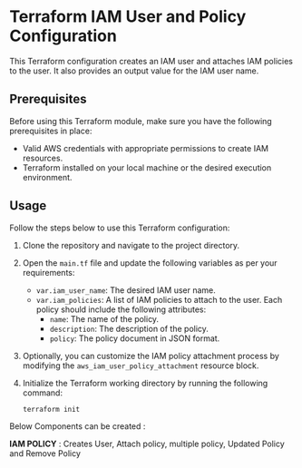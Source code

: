 # Terraform IAM User and Policy Configuration

This Terraform configuration creates an IAM user and attaches IAM policies to the user. It also provides an output value for the IAM user name.

## Prerequisites

Before using this Terraform module, make sure you have the following prerequisites in place:

- Valid AWS credentials with appropriate permissions to create IAM resources.
- Terraform installed on your local machine or the desired execution environment.

## Usage

Follow the steps below to use this Terraform configuration:

1. Clone the repository and navigate to the project directory.

2. Open the `main.tf` file and update the following variables as per your requirements:

   - `var.iam_user_name`: The desired IAM user name.
   - `var.iam_policies`: A list of IAM policies to attach to the user. Each policy should include the following attributes:
     - `name`: The name of the policy.
     - `description`: The description of the policy.
     - `policy`: The policy document in JSON format.

3. Optionally, you can customize the IAM policy attachment process by modifying the `aws_iam_user_policy_attachment` resource block.

4. Initialize the Terraform working directory by running the following command:

   ```bash
   terraform init

Below Components can be created :

**IAM POLICY** : Creates User, Attach policy, multiple policy, Updated Policy and Remove Policy 

